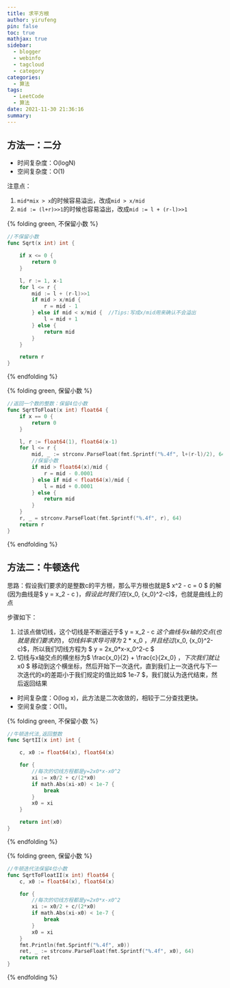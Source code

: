 ```yaml
---
title: 求平方根
author: yirufeng
pin: false
toc: true
mathjax: true
sidebar:
  - blogger
  - webinfo
  - tagcloud
  - category
categories:
  - 算法
tags:
  - LeetCode
  - 算法
date: 2021-11-30 21:36:16
summary:
---
```


## 方法一：二分

- 时间复杂度：O(logN)
- 空间复杂度：O(1) 



注意点：
1. `mid*mix > x`的时候容易溢出，改成`mid > x/mid`
2. `mid := (l+r)>>1`的时候也容易溢出，改成`mid := l + (r-l)>>1`

{% folding green, 不保留小数 %}
```go
//不保留小数
func Sqrt(x int) int {

	if x <= 0 {
		return 0
	}

	l, r := 1, x-1
	for l <= r {
		mid := l + (r-l)>>1
		if mid > x/mid {
			r = mid - 1
		} else if mid < x/mid {  //Tips:写成x/mid用来确认不会溢出
			l = mid + 1
		} else {
			return mid
		}
	}

	return r
}

```

{% endfolding %}

<!-- more -->

{% folding green, 保留小数 %}
```go
//返回一个数的整数：保留4位小数
func SqrtToFloat(x int) float64 {
	if x == 0 {
		return 0
	}

	l, r := float64(1), float64(x-1)
	for l <= r {
		mid, _ := strconv.ParseFloat(fmt.Sprintf("%.4f", l+(r-l)/2), 64)
		//保留小数
		if mid > float64(x)/mid {
			r = mid - 0.0001
		} else if mid < float64(x)/mid {
			l = mid + 0.0001
		} else {
			return mid
		}
	}
	r, _ = strconv.ParseFloat(fmt.Sprintf("%.4f", r), 64)
	return r
}

```
{% endfolding %}


## 方法二：牛顿迭代

思路：假设我们要求的是整数c的平方根，那么平方根也就是$ x^2 - c = 0 $ 的解(因为曲线是$ y = x_2 - c $)，假设此时我们在$(x_0, {x_0}^2-c)$，也就是曲线上的点

步骤如下：
1. 过该点做切线，这个切线是不断逼近于$ y = x_2 - c $这个曲线与x轴的交点(也就是我们要求的)，切线斜率求导可得为$ 2 * x_0 $，并且经过$(x_0, {x_0}^2-c)$，所以我们切线方程为 $ y = 2x_0*x-x_0^2-c $
2. 切线与x轴交点的横坐标为$ \frac{x_0}{2} + \frac{c}{2x_0} $，下次我们就让$ x0 $ 移动到这个横坐标，然后开始下一次迭代，直到我们上一次迭代与下一次迭代的x的差距小于我们规定的值比如$ 1e-7 $，我们就认为迭代结束，然后返回结果

- 时间复杂度：O(log x)，此方法是二次收敛的，相较于二分查找更快。
- 空间复杂度：O(1)。



{% folding green, 不保留小数 %}
```go
//牛顿迭代法,返回整数
func SqrtII(x int) int {

	c, x0 := float64(x), float64(x)

	for {
		//每次的切线方程都是y=2x0*x-x0^2
		xi := x0/2 + c/(2*x0)
		if math.Abs(xi-x0) < 1e-7 {
			break
		}
		x0 = xi
	}

	return int(x0)
}
```
{% endfolding %}


{% folding green, 保留小数 %}
```go
//牛顿迭代法保留4位小数
func SqrtToFloatII(x int) float64 {
	c, x0 := float64(x), float64(x)

	for {
		//每次的切线方程都是y=2x0*x-x0^2
		xi := x0/2 + c/(2*x0)
		if math.Abs(xi-x0) < 1e-7 {
			break
		}
		x0 = xi
	}
	fmt.Println(fmt.Sprintf("%.4f", x0))
	ret, _ := strconv.ParseFloat(fmt.Sprintf("%.4f", x0), 64)
	return ret
}
```
{% endfolding %}
